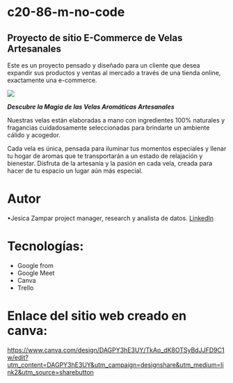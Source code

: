 # c20-86-m-no-code
## Proyecto de sitio E-Commerce de Velas Artesanales

Este es un proyecto pensado y diseñado para un cliente que desea expandir sus productos y ventas al mercado a través de una tienda online, exactamente una e-commerce. 

<img src= "Imagen\Banner web horizontal nuevos productos  minimalista orgánico  verde y marrón .png">

***Descubre la Magia de las Velas Aromáticas Artesanales***

 Nuestras velas están elaboradas a mano con ingredientes 100% naturales y fragancias cuidadosamente seleccionadas para brindarte un ambiente cálido y acogedor. 
 
 Cada vela es única, pensada para iluminar tus momentos especiales y llenar tu hogar de aromas que te transportarán a un estado de relajación y bienestar. Disfruta de la artesanía y la pasión en cada vela, creada para hacer de tu espacio un lugar aún más especial.

# Autor
•Jesica Zampar 
 project manager,  research y analista de datos.
 [LinkedIn](https://www.linkedin.com/in/jesica-zampar-13z/)
 
 # Tecnologías:
- Google from
- Google Meet
- Canva
- Trello

# Enlace del sitio web creado en canva:
https://www.canva.com/design/DAGPY3hE3UY/TkAo_dK8OTSyBdJJFD9C1w/edit?utm_content=DAGPY3hE3UY&utm_campaign=designshare&utm_medium=link2&utm_source=sharebutton
  


 
 
 

